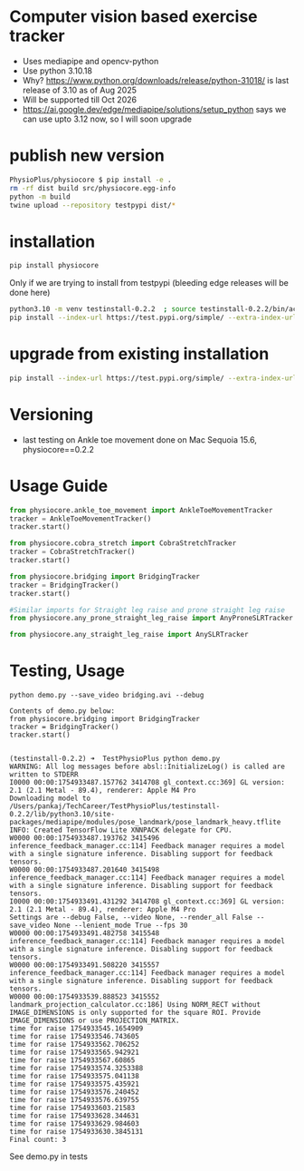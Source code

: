 # Computer vision based exercise tracker
- Uses mediapipe and opencv-python
- Use python 3.10.18
- Why? https://www.python.org/downloads/release/python-31018/ is last release of 3.10 as of Aug 2025
- Will be supported till Oct 2026
- https://ai.google.dev/edge/mediapipe/solutions/setup_python says we can use upto 3.12 now, so I will soon upgrade 

# publish new version
```sh
PhysioPlus/physiocore $ pip install -e .
rm -rf dist build src/physiocore.egg-info
python -m build
twine upload --repository testpypi dist/*
```

# installation
```sh
pip install physiocore
```

Only if we are trying to install from testpypi (bleeding edge releases will be done here)
```sh
python3.10 -m venv testinstall-0.2.2  ; source testinstall-0.2.2/bin/activate
pip install --index-url https://test.pypi.org/simple/ --extra-index-url https://pypi.org/simple physiocore
```

# upgrade from existing installation
```sh
pip install --index-url https://test.pypi.org/simple/ --extra-index-url https://pypi.org/simple physiocore==0.2.4
```

# Versioning
- last testing on Ankle toe movement done on Mac Sequoia 15.6, physiocore==0.2.2

# Usage Guide
```py
from physiocore.ankle_toe_movement import AnkleToeMovementTracker
tracker = AnkleToeMovementTracker()
tracker.start()

from physiocore.cobra_stretch import CobraStretchTracker
tracker = CobraStretchTracker()
tracker.start()

from physiocore.bridging import BridgingTracker
tracker = BridgingTracker()
tracker.start()

#Similar imports for Straight leg raise and prone straight leg raise
from physiocore.any_prone_straight_leg_raise import AnyProneSLRTracker

from physiocore.any_straight_leg_raise import AnySLRTracker
```
# Testing, Usage 
```
python demo.py --save_video bridging.avi --debug

Contents of demo.py below:
from physiocore.bridging import BridgingTracker
tracker = BridgingTracker()
tracker.start()


(testinstall-0.2.2) ➜  TestPhysioPlus python demo.py
WARNING: All log messages before absl::InitializeLog() is called are written to STDERR
I0000 00:00:1754933487.157762 3414708 gl_context.cc:369] GL version: 2.1 (2.1 Metal - 89.4), renderer: Apple M4 Pro
Downloading model to /Users/pankaj/TechCareer/TestPhysioPlus/testinstall-0.2.2/lib/python3.10/site-packages/mediapipe/modules/pose_landmark/pose_landmark_heavy.tflite
INFO: Created TensorFlow Lite XNNPACK delegate for CPU.
W0000 00:00:1754933487.193762 3415496 inference_feedback_manager.cc:114] Feedback manager requires a model with a single signature inference. Disabling support for feedback tensors.
W0000 00:00:1754933487.201640 3415498 inference_feedback_manager.cc:114] Feedback manager requires a model with a single signature inference. Disabling support for feedback tensors.
I0000 00:00:1754933491.431292 3414708 gl_context.cc:369] GL version: 2.1 (2.1 Metal - 89.4), renderer: Apple M4 Pro
Settings are --debug False, --video None, --render_all False --save_video None --lenient_mode True --fps 30
W0000 00:00:1754933491.482758 3415548 inference_feedback_manager.cc:114] Feedback manager requires a model with a single signature inference. Disabling support for feedback tensors.
W0000 00:00:1754933491.508220 3415557 inference_feedback_manager.cc:114] Feedback manager requires a model with a single signature inference. Disabling support for feedback tensors.
W0000 00:00:1754933539.888523 3415552 landmark_projection_calculator.cc:186] Using NORM_RECT without IMAGE_DIMENSIONS is only supported for the square ROI. Provide IMAGE_DIMENSIONS or use PROJECTION_MATRIX.
time for raise 1754933545.1654909
time for raise 1754933546.743605
time for raise 1754933562.706252
time for raise 1754933565.942921
time for raise 1754933567.60865
time for raise 1754933574.3253388
time for raise 1754933575.041138
time for raise 1754933575.435921
time for raise 1754933576.240452
time for raise 1754933576.639755
time for raise 1754933603.21583
time for raise 1754933628.344631
time for raise 1754933629.984603
time for raise 1754933630.3845131
Final count: 3
```

See demo.py in tests
